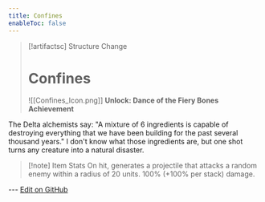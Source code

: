 ```yaml
---
title: Confines
enableToc: false
---
```

> [!artifactsc] Structure Change
>
> # Confines
>
> ![[Confines_Icon.png]]
> **Unlock: Dance of the Fiery Bones Achievement** 

The Delta alchemists say: "A mixture of 6 ingredients is capable of destroying everything that we have been building for the past several thousand years." I don't know what those ingredients are, but one shot turns any creature into a natural disaster.

> [!note] Item Stats
> On hit, generates a projectile that attacks a random enemy within a radius of 20 units. 100% (+100% per stack) damage.

--- [Edit on GitHub](https://github.com/Mondrethos/gatekeeperwiki/edit/main/content/Artifacts/Confines.md)
